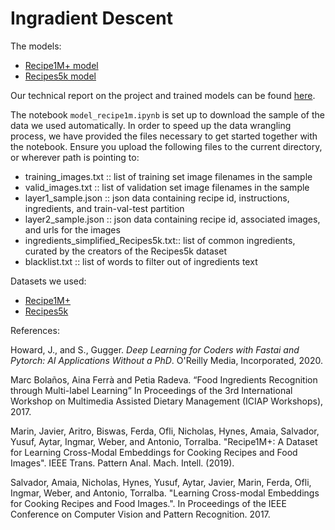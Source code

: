 # Ingradient Descent

The models:

- [Recipe1M+ model](https://github.com/sudonotdisturb/ingradient-descent/blob/model-training-files/model_recipe1m.ipynb)
- [Recipes5k model](https://github.com/sudonotdisturb/ingradient-descent/blob/model-training-files/model_recipes5k.ipynb)

Our technical report on the project and trained models can be found 
[here](https://github.com/sudonotdisturb/ingradient-descent/blob/model-training-files/report.ipynb).

The notebook `model_recipe1m.ipynb` is set up to download the sample of the data we used automatically. 
In order to speed up the data wrangling process, we have provided the files necessary to get started 
together with the notebook. Ensure you upload the following files to the current directory, or wherever path is pointing to:

- training_images.txt :: list of training set image filenames in the sample
- valid_images.txt :: list of validation set image filenames in the sample
- layer1_sample.json :: json data containing recipe id, instructions, ingredients, and train-val-test partition
- layer2_sample.json :: json data containing recipe id, associated images, and urls for the images
- ingredients_simplified_Recipes5k.txt:: list of common ingredients, curated by the creators of the Recipes5k dataset
- blacklist.txt :: list of words to filter out of ingredients text



Datasets we used:

- [Recipe1M+](http://pic2recipe.csail.mit.edu/)
- [Recipes5k](http://www.ub.edu/cvub/recipes5k/)


References:

Howard, J., and S., Gugger. *Deep Learning for Coders with Fastai and Pytorch: AI Applications Without a PhD*. O'Reilly Media, Incorporated, 2020.

Marc Bolaños, Aina Ferrà and Petia Radeva. “Food Ingredients Recognition through Multi-label Learning” In Proceedings of the 3rd International Workshop on Multimedia Assisted Dietary Management (ICIAP Workshops), 2017.

Marin, Javier, Aritro, Biswas, Ferda, Ofli, Nicholas, Hynes, Amaia, Salvador, Yusuf, Aytar, Ingmar, Weber, and Antonio, Torralba. "Recipe1M+: A Dataset for Learning Cross-Modal Embeddings for Cooking Recipes and Food Images". IEEE Trans. Pattern Anal. Mach. Intell. (2019).

Salvador, Amaia, Nicholas, Hynes, Yusuf, Aytar, Javier, Marin, Ferda, Ofli, Ingmar, Weber, and Antonio, Torralba. "Learning Cross-modal Embeddings for Cooking Recipes and Food Images.". In Proceedings of the IEEE Conference on Computer Vision and Pattern Recognition. 2017.



